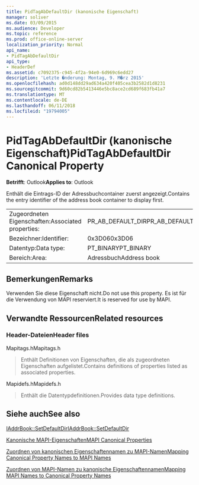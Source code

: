 ```yaml
---
title: PidTagAbDefaultDir (kanonische Eigenschaft)
manager: soliver
ms.date: 03/09/2015
ms.audience: Developer
ms.topic: reference
ms.prod: office-online-server
localization_priority: Normal
api_name:
- PidTagAbDefaultDir
api_type:
- HeaderDef
ms.assetid: c7092375-c945-4f2a-94e0-6d969c6edd27
description: 'Letzte �nderung: Montag, 9. M�rz 2015'
ms.openlocfilehash: ad0d148dd29ad634a420f405cea3b2582d1d8231
ms.sourcegitcommit: 9d60cd82b5413446e5bc8ace2cd689f683fb41a7
ms.translationtype: MT
ms.contentlocale: de-DE
ms.lasthandoff: 06/11/2018
ms.locfileid: "19794005"
---
```

# <a name="pidtagabdefaultdir-canonical-property"></a><span data-ttu-id="33226-103">PidTagAbDefaultDir (kanonische Eigenschaft)</span><span class="sxs-lookup"><span data-stu-id="33226-103">PidTagAbDefaultDir Canonical Property</span></span>

  
  
<span data-ttu-id="33226-104">**Betrifft**: Outlook</span><span class="sxs-lookup"><span data-stu-id="33226-104">**Applies to**: Outlook</span></span> 
  
<span data-ttu-id="33226-105">Enthält die Eintrags-ID der Adressbuchcontainer zuerst angezeigt.</span><span class="sxs-lookup"><span data-stu-id="33226-105">Contains the entry identifier of the address book container to display first.</span></span> 
  
|||
|:-----|:-----|
|<span data-ttu-id="33226-106">Zugeordneten Eigenschaften:</span><span class="sxs-lookup"><span data-stu-id="33226-106">Associated properties:</span></span>  <br/> |<span data-ttu-id="33226-107">PR_AB_DEFAULT_DIR</span><span class="sxs-lookup"><span data-stu-id="33226-107">PR_AB_DEFAULT_DIR</span></span>  <br/> |
|<span data-ttu-id="33226-108">Bezeichner:</span><span class="sxs-lookup"><span data-stu-id="33226-108">Identifier:</span></span>  <br/> |<span data-ttu-id="33226-109">0x3D06</span><span class="sxs-lookup"><span data-stu-id="33226-109">0x3D06</span></span>  <br/> |
|<span data-ttu-id="33226-110">Datentyp:</span><span class="sxs-lookup"><span data-stu-id="33226-110">Data type:</span></span>  <br/> |<span data-ttu-id="33226-111">PT_BINARY</span><span class="sxs-lookup"><span data-stu-id="33226-111">PT_BINARY</span></span>  <br/> |
|<span data-ttu-id="33226-112">Bereich:</span><span class="sxs-lookup"><span data-stu-id="33226-112">Area:</span></span>  <br/> |<span data-ttu-id="33226-113">Adressbuch</span><span class="sxs-lookup"><span data-stu-id="33226-113">Address book</span></span>  <br/> |
   
## <a name="remarks"></a><span data-ttu-id="33226-114">Bemerkungen</span><span class="sxs-lookup"><span data-stu-id="33226-114">Remarks</span></span>

<span data-ttu-id="33226-115">Verwenden Sie diese Eigenschaft nicht.</span><span class="sxs-lookup"><span data-stu-id="33226-115">Do not use this property.</span></span> <span data-ttu-id="33226-116">Es ist für die Verwendung von MAPI reserviert.</span><span class="sxs-lookup"><span data-stu-id="33226-116">It is reserved for use by MAPI.</span></span>
  
## <a name="related-resources"></a><span data-ttu-id="33226-117">Verwandte Ressourcen</span><span class="sxs-lookup"><span data-stu-id="33226-117">Related resources</span></span>

### <a name="header-files"></a><span data-ttu-id="33226-118">Header-Dateien</span><span class="sxs-lookup"><span data-stu-id="33226-118">Header files</span></span>

<span data-ttu-id="33226-119">Mapitags.h</span><span class="sxs-lookup"><span data-stu-id="33226-119">Mapitags.h</span></span>
  
> <span data-ttu-id="33226-120">Enthält Definitionen von Eigenschaften, die als zugeordneten Eigenschaften aufgelistet.</span><span class="sxs-lookup"><span data-stu-id="33226-120">Contains definitions of properties listed as associated properties.</span></span>
    
<span data-ttu-id="33226-121">Mapidefs.h</span><span class="sxs-lookup"><span data-stu-id="33226-121">Mapidefs.h</span></span>
  
> <span data-ttu-id="33226-122">Enthält die Datentypdefinitionen.</span><span class="sxs-lookup"><span data-stu-id="33226-122">Provides data type definitions.</span></span>
    
## <a name="see-also"></a><span data-ttu-id="33226-123">Siehe auch</span><span class="sxs-lookup"><span data-stu-id="33226-123">See also</span></span>



[<span data-ttu-id="33226-124">IAddrBook::SetDefaultDir</span><span class="sxs-lookup"><span data-stu-id="33226-124">IAddrBook::SetDefaultDir</span></span>](iaddrbook-setdefaultdir.md)


[<span data-ttu-id="33226-125">Kanonische MAPI-Eigenschaften</span><span class="sxs-lookup"><span data-stu-id="33226-125">MAPI Canonical Properties</span></span>](mapi-canonical-properties.md)
  
[<span data-ttu-id="33226-126">Zuordnen von kanonischen Eigenschaftennamen zu MAPI-Namen</span><span class="sxs-lookup"><span data-stu-id="33226-126">Mapping Canonical Property Names to MAPI Names</span></span>](mapping-canonical-property-names-to-mapi-names.md)
  
[<span data-ttu-id="33226-127">Zuordnen von MAPI-Namen zu kanonische Eigenschaftennamen</span><span class="sxs-lookup"><span data-stu-id="33226-127">Mapping MAPI Names to Canonical Property Names</span></span>](mapping-mapi-names-to-canonical-property-names.md)

